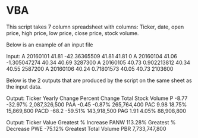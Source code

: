 # VBA
This script takes 7 column spreadsheet with columns: Ticker, date, open price, high price, low price, close price, stock volume.

Below is an example of an input file

Input:
<ticker>	<date>	<open>	<high>	<low>	<close>	<vol>
A	20160101	41.81	-42.36365509	41.81	41.81	0
A	20160104	41.06	-1.305047274	40.34	40.69	3287300
A	20160105	40.73	0.902213812	40.34	40.55	2587200
A	20160106	40.24	0.71801573	40.05	40.73	2103600

Below is the 2 outputs that are produced by the script on the same sheet as the input data.

Output:
Ticker	Yearly Change	  Percent Change	Total Stock Volume
P	      -8.77	          -32.97%	        2,087,326,500
PAA	    -0.45	          -0.87%	        265,764,400
PAC	    9.98	          18.75%	        15,869,800
PACD	  -68.2	          -59.51%	        143,918,500
PAG	    1.91	          4.05%	          88,908,800


Output:
	                    Ticker	Value
Greatest % Increase	  PANW	113.28%
Greatest % Decrease	  PWE	  -75.12%
Greatest Total Volume	PBR	  7,733,747,800

